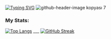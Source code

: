 [![Typing SVG](https://readme-typing-svg.demolab.com?font=Odibee+Sans&size=35&duration=3000&pause=100&color=FFFFFF&repeat=false&width=435&lines=Hey+you!;I'm+Berat+Ridvan+Asilturk..;..an+iOS+Developer+;Let's+eat%2C+sleep+and+more+coding..;..and+more+smile.+%E3%83%83;We+can+do+that+mate!+%F0%9F%A4%9C%F0%9F%8F%BB%F0%9F%A4%9B%F0%9F%8F%BB;%F0%9F%AB%A1+Isn't+it%3F+)](https://git.io/typing-svg)
![github-header-image kopyası 7](https://github.com/beratridvanasilturk/beratridvanasilturk/assets/99040236/7ff15225-9607-4fd8-a069-62c3188ae61c)
### My Stats:
[![Top Langs](https://github-readme-stats.vercel.app/api/top-langs/?username=beratridvanasilturk&layout=compact&theme=vision-friendly-dark)](https://github.com/anuraghazra/github-readme-stats)
 ___ [![GitHub Streak](https://github-readme-streak-stats.herokuapp.com?user=beratridvanasilturk&theme=dark&date_format=j%2Fn%5B%2FY%5D&mode=weekly&fire=FF0000&background=000000&currStreakNum=FFF300&stroke=FF0000C0&ring=00FFEB&sideNums=FF5959)](https://git.io/streak-stats)
 

